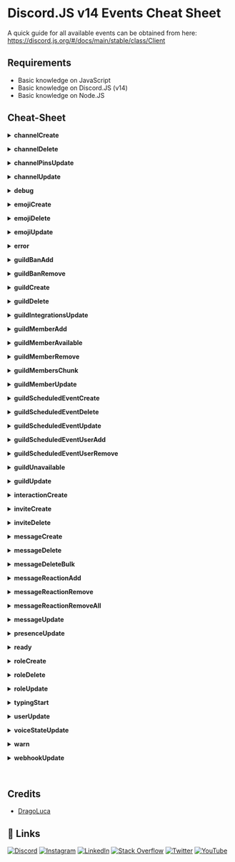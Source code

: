 # Discord.JS v14 Events Cheat Sheet

A quick guide for all available events can be obtained from here: https://discord.js.org/#/docs/main/stable/class/Client


## Requirements

- Basic knowledge on JavaScript
- Basic knowledge on Discord.JS (v14)
- Basic knowledge on Node.JS

## Cheat-Sheet

<p>
<details>
<summary><strong>channelCreate</strong></summary>
<br/>

`Description:` Emitted whenever a guild channel is created.

| PARAMETER | Type     |Description                |
| :-------- | :------- | :------------------------- |
| `channel` | `GuildChannel` | The channel that was created |

```js
client.on("channelCreate", (channel) => {
    console.log(`${channel} has been created`)
})
```

</details>
</p>

<p>
<details>
<summary><strong>channelDelete</strong></summary>
<br/>

`Description:` Emitted whenever a guild channel is deleted.

| PARAMETER | Type     |Description                |
| :-------- | :------- | :------------------------- |
| `channel` | `GuildChannel` | The channel that was deleted |

```js
client.on("channelDelete", (channel) => {
    console.log(`${channel} has been deleted`)
})
```

</details>
</p>

<p>
<details>
<summary><strong>channelPinsUpdate</strong></summary>
<br/>

`Description:` Emitted whenever the pins of a channel are updated. Due to the nature of the WebSocket event, not much information can be provided easily here - you need to manually check the pins yourself.

| PARAMETER | Type     |Description                |
| :-------- | :------- | :------------------------- |
| `channel` | `GuildChannel` | The time of the pins update |
| `time` | `Date` | The channel that was deleted |

```js
client.on("channelPinsUpdate", (channel, time) => {
    console.log(`${channel}'s pin has been updated at ${time}`)
})
```

</details>
</p>

<p>
<details>
<summary><strong>channelUpdate</strong></summary>
<br/>

`Description:` Emitted whenever a channel is updated - e.g. name change, topic change, channel type change.

| PARAMETER | Type     |Description                |
| :-------- | :------- | :------------------------- |
| `oldChannel` | `DMChannel/GuildChannel` | The channel before the update |
| `newChannel` | `DMChannel/GuildChannel` |  The channel after the update |

```js
client.on("channelUpdate", (oldChannel, newChannel) => {
    console.log(`A channel's data has been updated`)
    console.log(`${newChannel}'s name has been updated from, ${oldChannel.name} to ${newChannel.name}`)
})
```

</details>
</p>

<p>
<details>
<summary><strong>debug</strong></summary>
<br/>

`Description:` Emitted for general debugging information.

| PARAMETER | Type     |Description                |
| :-------- | :------- | :------------------------- |
| `info` | `String` | The debug information |

```js
client.on("debug", (info) => {
    console.log(`Debug logged as ${info}`)
})
```

</details>
</p>

<p>
<details>
<summary><strong>emojiCreate</strong></summary>
<br/>

`Description:` Emitted whenever a custom emoji is created in a guild.

| PARAMETER | Type     |Description                |
| :-------- | :------- | :------------------------- |
| `emoji` | `GuildEmoji` | The emoji that was created |

```js
client.on("emojiCreate", (emoji) => {
    console.log(`${emoji} has been created in ${emoji.guild.name}`)
})
```

</details>
</p>

<p>
<details>
<summary><strong>emojiDelete</strong></summary>
<br/>

`Description:` Emitted whenever a custom emoji is deleted in a guild.

| PARAMETER | Type     |Description                |
| :-------- | :------- | :------------------------- |
| `emoji` | `GuildEmoji` | The emoji that was deleted |

```js
client.on("emojiDelete", (emoji) => {
    console.log(`${emoji} has been deleted in ${emoji.guild.name}`)
})
```

</details>
</p>

<p>
<details>
<summary><strong>emojiUpdate</strong></summary>
<br/>

`Description:` Emitted whenever a custom guild emoji is updated.

| PARAMETER | Type     |Description                |
| :-------- | :------- | :------------------------- |
| `oldEmoji` | `GuildEmoji` | The old emoji |
| `newEmoji` | `GuildEmoji` | The new emoji |

```js
client.on("emojiUpdate", (oldEmoji, newEmoji) => {
    console.log(`An emoji has been updated`)
    console.log(`${oldEmoji.name} has been updated to ${newEmoji.name}`)
})
```

</details>
</p>

<p>
<details>
<summary><strong>error</strong></summary>
<br/>

`Description:` Emitted whenever the client's WebSocket encounters a connection error.

| PARAMETER | Type     |Description                |
| :-------- | :------- | :------------------------- |
| `error` | `Error` | The encountered error |

```js
client.on("error", (error) => {
    console.log(`Client encountered a connection error: ${error}`)
})
```

</details>
</p>

<p>
<details>
<summary><strong>guildBanAdd</strong></summary>
<br/>

`Description:` Emitted whenever a member is banned from a guild.

| PARAMETER | Type     |Description                |
| :-------- | :------- | :------------------------- |
| `ban` | `GuildBan` | The ban that occurred |

```js
client.on("guildBanAdd", (ban) => {
    console.log(`${ban.user.tag} has been banned from ${ban.guild.name}`)
})
```

</details>
</p>

<p>
<details>
<summary><strong>guildBanRemove</strong></summary>
<br/>

`Description:` Emitted whenever a member is unbanned from a guild.

| PARAMETER | Type     |Description                |
| :-------- | :------- | :------------------------- |
| `ban` | `GuildBan` | The ban that was removed |

```js
client.on("guildBanRemove", (ban) => {
    console.log(`${ban.user.tag} has been unbanned from ${ban.guild.name}`)
})
```

</details>
</p>

<p>
<details>
<summary><strong>guildCreate</strong></summary>
<br/>

`Description:` Emitted whenever the client joins a guild.

| PARAMETER | Type     |Description                |
| :-------- | :------- | :------------------------- |
| `guild` | `Guild` | The created guild |

```js
client.on("guildCreate", (guild) => {
    console.log(`The bot has joined ${guild.name}`)
})
```

</details>
</p>

<p>
<details>
<summary><strong>guildDelete</strong></summary>
<br/>

`Description:` Emitted whenever a guild kicks the client or the guild is deleted/left.

| PARAMETER | Type     |Description                |
| :-------- | :------- | :------------------------- |
| `guild` | `Guild` | The guild that was deleted |

```js
client.on("guildDelete", (guild) => {
    console.log(`The bot has left ${guild.name}`)
})
```

</details>
</p>

<p>
<details>
<summary><strong>guildIntegrationsUpdate</strong></summary>
<br/>

`Description:` Emitted whenever a guild integration is updated.

| PARAMETER | Type     |Description                |
| :-------- | :------- | :------------------------- |
| `guild` | `Guild` | The guild whose integrations were updated |

```js
client.on("guildIntegrationsUpdate", (guild) => {
    console.log(`An integration has been updated in ${guild.name}`)
})
```

</details>
</p>

<p>
<details>
<summary><strong>guildMemberAdd</strong></summary>
<br/>

`Description:` Emitted whenever a user joins a guild.

| PARAMETER | Type     |Description                |
| :-------- | :------- | :------------------------- |
| `member` | `GuildMember` | The member that has joined a guild |

```js
client.on("guildMemberAdd", (member) => {
    console.log(`${member.tag} has joined the server`)
})
```

</details>
</p>

<p>
<details>
<summary><strong>guildMemberAvailable</strong></summary>
<br/>

`Description:` Emitted whenever a member becomes available in a large guild.

| PARAMETER | Type     |Description                |
| :-------- | :------- | :------------------------- |
| `member` | `GuildMember` | The member that became available |

```js
client.on("guildMemberAvailable", (member) => {
    console.log(`${member.tag} is now available in ${member.guild.name}`)
})
```

</details>
</p>

<p>
<details>
<summary><strong>guildMemberRemove</strong></summary>
<br/>

`Description:` Emitted whenever a member leaves a guild, or is kicked.

| PARAMETER | Type     |Description                |
| :-------- | :------- | :------------------------- |
| `member` | `GuildMember` | The member that has left/been kicked from the guild |

```js
client.on("guildMemberRemove", (member) => {
    console.log(`${member.tag} has left the server`)
})
```

</details>
</p>

<p>
<details>
<summary><strong>guildMembersChunk</strong></summary>
<br/>

`Description:` Emitted whenever a chunk of guild members is received (all members come from the same guild).

| PARAMETER | Type     |Description                |
| :-------- | :------- | :------------------------- |
| `members` | `Collection <Snowflake, GuildMember>` | The members in the chunk |
| `guild` | `Guild` | The guild related to the member chunk |
| `chunk` | `GuildMembersChunk` | Properties of the received chunk |

```js
client.on("guildMembersChunk", (members, guild, chunk) => {
    console.log(`${members.map(member => member.user.tag).join(", ")} (${chunk.count}) has joined from the same server, ${guild.name}`)
})
```

</details>
</p>

<p>
<details>
<summary><strong>guildMemberUpdate</strong></summary>
<br/>

`Description:` Emitted whenever a guild member changes - i.e. new role, removed role, nickname.

| PARAMETER | Type     |Description                |
| :-------- | :------- | :------------------------- |
| `oldMember` | `GuildMember` | The member before the update |
| `newMember` | `GuildMember` | The member after the update |

```js
client.on("guildMemberUpdate", (oldMember, newMember) => {
    console.log(`A member's data has been updated`)
    console.log(`${newMember}'s nickname has been changed from ${oldMember.nickname} to ${newMember.nickname}`)
})
```

</details>
</p>

<p>
<details>
<summary><strong>guildScheduledEventCreate</strong></summary>
<br/>

`Description:` Emitted whenever a guild scheduled event is created.

| PARAMETER | Type     |Description                |
| :-------- | :------- | :------------------------- |
| `guildScheduledEvent` | `GuildScheduledEvent` | The created guild scheduled event |

```js
client.on("guildScheduledEventCreate", (guildScheduledEvent) => {
    console.log(`An event has been scheduled in ${guildScheduledEvent.channel} by ${guildScheduledEvent.creator} as ${guildScheduledEvent.name}`)
})
```

</details>
</p>

<p>
<details>
<summary><strong>guildScheduledEventDelete</strong></summary>
<br/>

`Description:` Emitted whenever a guild scheduled event is deleted.

| PARAMETER | Type     |Description                |
| :-------- | :------- | :------------------------- |
| `guildScheduledEvent` | `GuildScheduledEvent` | The deleted guild scheduled event |

```js
client.on("guildScheduledEventDelete", (guildScheduledEvent) => {
    console.log(`An event has been deleted in ${guildScheduledEvent.channel} by ${guildScheduledEvent.creator} as ${guildScheduledEvent.name}`)
})
```

</details>
</p>

<p>
<details>
<summary><strong>guildScheduledEventUpdate</strong></summary>
<br/>

`Description:` Emitted whenever a guild scheduled event gets updated.

| PARAMETER | Type     |Description                |
| :-------- | :------- | :------------------------- |
| `oldGuildScheduledEvent` | `GuildScheduledEvent` | The guild scheduled event object before the update |
| `newGuildScheduledEvent` | `GuildScheduledEvent` | The guild scheduled event object before the update |

```js
client.on("guildScheduledEventUpdate", (oldGuildScheduledEvent, newGuildScheduledEvent) => {
    console.log(`An event's name has been updated from ${oldGuildScheduledEvent.name} to ${newGuildScheduledEvent.name}`)
})
```

</details>
</p>

<p>
<details>
<summary><strong>guildScheduledEventUserAdd</strong></summary>
<br/>

`Description:` Emitted whenever a user subscribes to a guild scheduled event.

| PARAMETER | Type     |Description                |
| :-------- | :------- | :------------------------- |
| `guildScheduledEvent` | `GuildScheduledEvent` | The guild scheduled event |
| `user` | `User` | The user who subscribed |

```js
client.on("guildScheduledEventUserAdd", (guildScheduledEvent, user) => {
    console.log(`${user} has subscribed to ${guildScheduledEvent.name}`)
})
```

</details>
</p>

<p>
<details>
<summary><strong>guildScheduledEventUserRemove</strong></summary>
<br/>

`Description:` Emitted whenever a user unsubscribes from a guild scheduled event.

| PARAMETER | Type     |Description                |
| :-------- | :------- | :------------------------- |
| `guildScheduledEvent` | `GuildScheduledEvent` | The guild scheduled event |
| `user` | `User` | The user who unsubscribed |

```js
client.on("guildScheduledEventUserAdd", (guildScheduledEvent, user) => {
    console.log(`${user} has unsubscribed to ${guildScheduledEvent.name}`)
})
```

</details>
</p>

<p>
<details>
<summary><strong>guildUnavailable</strong></summary>
<br/>

`Description:` Emitted whenever a guild becomes unavailable, likely due to a server outage.

| PARAMETER | Type     |Description                |
| :-------- | :------- | :------------------------- |
| `guild` | `Guild` | The guild that has become unavailable |

```js
client.on("guildUnavailable", (guild) => {
    console.log(`${guild.name} has become unavailable, likely due to a server outage`)
})
```

</details>
</p>

<p>
<details>
<summary><strong>guildUpdate</strong></summary>
<br/>

`Description:` Emitted whenever a guild is updated - e.g. name change.

| PARAMETER | Type     |Description                |
| :-------- | :------- | :------------------------- |
| `oldGuild` | `Guild` | The guild before the update |
| `newGuild` | `Guild` | The guild after the update |

```js
client.on("guildUpdate", (oldGuild, newGuild) => {
    console.log(`A guild has been updated`)
    console.log(`${oldGuild.name} has been changed to ${newGuild.name}`)
})
```

</details>
</p>

<p>
<details>
<summary><strong>interactionCreate</strong></summary>
<br/>

`Description:` Emitted when an interaction is created.

| PARAMETER | Type     |Description                |
| :-------- | :------- | :------------------------- |
| `interaction` | `Interaction` | The interaction which was created |

```js
client.on("interactionCreate", (interaction) => {
    console.log(`An interaction has been created in ${interaction.guild.name}`)
})
```

</details>
</p>

<p>
<details>
<summary><strong>inviteCreate</strong></summary>
<br/>

`Description:` Emitted when an invite is created. <br/><br/>
`Requirements:` This event only triggers if the client has `MANAGE_GUILD` permissions for the guild, or `MANAGE_CHANNELS` permissions for the channel.

| PARAMETER | Type     |Description                |
| :-------- | :------- | :------------------------- |
| `invite` | `Invite` | The invite that was created |

```js
client.on("inviteCreate", (invite) => {
    console.log(`An invite has been created by ${invite.inviter.tag}. The code is ${invite.code}`)
})
```

</details>
</p>

<p>
<details>
<summary><strong>inviteDelete</strong></summary>
<br/>

`Description:` Emitted when an invite is deleted. <br/><br/>
`Requirements:` This event only triggers if the client has `MANAGE_GUILD` permissions for the guild, or `MANAGE_CHANNELS` permissions for the channel.

| PARAMETER | Type     |Description                |
| :-------- | :------- | :------------------------- |
| `invite` | `Invite` | The invite that was deleted |

```js
client.on("inviteDelete", (invite) => {
    console.log(`An invite has been deleted by ${invite.inviter.tag}. The code is ${invite.code}`)
})
```

</details>
</p>

<p>
<details>
<summary><strong>messageCreate</strong></summary>
<br/>

`Description:` Emitted whenever a message is created.

| PARAMETER | Type     |Description                |
| :-------- | :------- | :------------------------- |
| `message` | `Message` | The created message |

```js
client.on("messageCreate", (message) => {
    console.log(`A message has been sent in ${message.channel} as ${message.content}`)
})
```

</details>
</p>

<p>
<details>
<summary><strong>messageDelete</strong></summary>
<br/>

`Description:` Emitted whenever a message is deleted.

| PARAMETER | Type     |Description                |
| :-------- | :------- | :------------------------- |
| `message` | `Message` | The deleted message |

```js
client.on("messageDelete", (message) => {
    console.log(`A message has been deleted in ${message.channel} as ${message.content}`)
})
```

</details>
</p>

<p>
<details>
<summary><strong>messageDeleteBulk</strong></summary>
<br/>

`Description:` Emitted whenever messages are deleted in bulk.

| PARAMETER | Type     |Description                |
| :-------- | :------- | :------------------------- |
| `messages` | `Collection<Snowflake, Message>` | The deleted messages, mapped by their id |

```js
client.on("messageDeleteBulk", (messages) => {
    console.log(`A lot of messages have been deleted ${messages.map(message => message.content).join(", ")}`)
})
```

</details>
</p>

<p>
<details>
<summary><strong>messageReactionAdd</strong></summary>
<br/>

`Description:` Emitted whenever a reaction is added to a message.

| PARAMETER | Type     |Description                |
| :-------- | :------- | :------------------------- |
| `messageReaction` | `MessageReaction` | The reaction object |
| `user` | `User` | The user that applied the emoji or reaction emoji |

```js
client.on("messageReactionAdd", (messageReaction, user) => {
    console.log(`A reaction has been added to a message`)
    console.log(`${messageReaction.emoji} has been added to a message by ${user.tag}`)
})
```

</details>
</p>

<p>
<details>
<summary><strong>messageReactionRemove</strong></summary>
<br/>

`Description:` Emitted whenever a reaction is removed from a message.

| PARAMETER | Type     |Description                |
| :-------- | :------- | :------------------------- |
| `messageReaction` | `MessageReaction` | The reaction object |
| `user` | `User` | The user that removed the emoji or reaction emoji |

```js
client.on("messageReactionRemove", (messageReaction, user) => {
    console.log(`A reaction has been removed from a message`)
    console.log(`${messageReaction.emoji} has been removed from a message by ${user.tag}`)
})
```

</details>
</p>

<p>
<details>
<summary><strong>messageReactionRemoveAll</strong></summary>
<br/>

`Description:` Emitted whenever all reactions are removed from a message.

| PARAMETER | Type     |Description                |
| :-------- | :------- | :------------------------- |
| `message` | `Message` | The message the reactions were removed from |
| `reactions` | `Collection <(string \| Snowflake),MessageReaction>` | The cached message reactions that were removed |

```js
client.on("messageReactionRemoveAll", (message, reactions) => {
    console.log(`${reactions.map(reaction => reaction.emoji).join(", ")} has been removed from ${message.id}`)
})
```

</details>
</p>

<p>
<details>
<summary><strong>messageUpdate</strong></summary>
<br/>

`Description:` Emitted whenever a message is updated - e.g. embed or content change.

| PARAMETER | Type     |Description                |
| :-------- | :------- | :------------------------- |
| `oldMessage` | `Message` | The message before the update |
| `newMessage` | `Message` | The message after the update |

```js
client.on("messageUpdate", (oldMessage, newMessage) => {
    console.log(`A message has been updated`)
    console.log(`${oldMessage.content} has been edited to ${newMessage.content}`)
})
```

</details>
</p>

<p>
<details>
<summary><strong>presenceUpdate</strong></summary>
<br/>

`Description:` Emitted whenever a guild member's presence changes, or they change one of their details.

| PARAMETER | Type     |Description                |
| :-------- | :------- | :------------------------- |
| `oldPresence` | `Presence` | The presence before the update, if one at all |
| `newPresence` | `Presence` | The presence after the update |

```js
client.on("presenceUpdate", (oldPresence, newPresence) => {
    console.log(`${newPresence.member}'s presnece has been updated from ${oldPresence.clientStatus} to ${newPresence.clientStatus}`)
})
```

</details>
</p>

<p>
<details>
<summary><strong>ready</strong></summary>
<br/>

`Description:` Emitted when the client becomes ready to start working.

```js
client.on("ready", () => {
    console.log(`${client.user.tag} is now ready!`)
})
```

</details>
</p>

<p>
<details>
<summary><strong>roleCreate</strong></summary>
<br/>

`Description:` Emitted whenever a role is created.

| PARAMETER | Type     |Description                |
| :-------- | :------- | :------------------------- |
| `role` | `Role` | The role that was created |

```js
client.on("roleCreate", (role) => {
    console.log(`${role} has been created`)
})
```

</details>
</p>

<p>
<details>
<summary><strong>roleDelete</strong></summary>
<br/>

`Description:` Emitted whenever a role is deleted.

| PARAMETER | Type     |Description                |
| :-------- | :------- | :------------------------- |
| `role` | `Role` | The role that was deleted |

```js
client.on("roleCreate", (role) => {
    console.log(`${role} has been deleted`)
})
```

</details>
</p>

<p>
<details>
<summary><strong>roleUpdate</strong></summary>
<br/>

`Description:` Emitted whenever a guild role is updated.

| PARAMETER | Type     |Description                |
| :-------- | :------- | :------------------------- |
| `oldRole` | `Role` | The role before the update |
| `newRole` | `Role` | The role after the update |

```js
client.on("roleUpdate", (oldRole, newRole) => {
    console.log(`A role has been updated`)
    console.log(`${oldRole.name} has been updated to ${newRole.name}`)
})
```

</details>
</p>

<p>
<details>
<summary><strong>typingStart</strong></summary>
<br/>

`Description:` Emitted whenever a user starts typing in a channel.

| PARAMETER | Type     |Description                |
| :-------- | :------- | :------------------------- |
| `channel` | `GuildChannel` | The channel the user started typing in |
| `user` | `User` | The user that started typing |

```js
client.on("typingStart", (channel, user) => {
    console.log(`${user.tag} has started typing in ${channel}`)
})
```

</details>
</p>

<p>
<details>
<summary><strong>userUpdate</strong></summary>
<br/>

`Description:` Emitted whenever a user's details (e.g. username) are changed. Triggered by the Discord gateway events `USER_UPDATE`, `GUILD_MEMBER_UPDATE`, and `PRESENCE_UPDATE`.

| PARAMETER | Type     |Description                |
| :-------- | :------- | :------------------------- |
| `oldUser` | `User` | The user before the update |
| `newUser` | `User` | The user after the update |

```js
client.on("userUpdate", (oldUser, newUser) => {
    console.log(`${oldUser.username} has been changed to ${newUser.username}`)
})
```

</details>
</p>

<p>
<details>
<summary><strong>voiceStateUpdate</strong></summary>
<br/>

`Description:` Emitted whenever a user changes voice state - e.g. joins/leaves a channel, mutes/unmutes.

| PARAMETER | Type     |Description                |
| :-------- | :------- | :------------------------- |
| `oldState` | `VoiceState` | The voice state before the update |
| `newState` | `VoiceState` | The voice state after the update |

```js
client.on("voiceStateUpdate", (oldState, newState) => {
    console.log(`${newState.member}'s voice state has been updated`)
})
```

</details>
</p>

<p>
<details>
<summary><strong>warn</strong></summary>
<br/>

`Description:` Emitted for general warnings. 

| PARAMETER | Type     |Description                |
| :-------- | :------- | :------------------------- |
| `info` | `String` | The warning |

```js
client.on("warn", (info) => {
    console.log(`warn: ${info}`)
})
```

</details>
</p>

<p>
<details>
<summary><strong>webhookUpdate</strong></summary>
<br/>

`Description:` Emitted whenever a channel has its webhooks changed.

| PARAMETER | Type     |Description                |
| :-------- | :------- | :------------------------- |
| `channel` | `TextChannel/NewsChannel/VoiceChannel` | The channel that had a webhook update |

```js
client.on("webhookUpdate", (channel) => {
    console.log(`A webhook name has been updated in ${channel}`)
})
```

</details>
</p>

<br/>

## Credits

- [DragoLuca](https://github.com/dragoluca22)


## 🔗 Links
[![Discord](https://img.shields.io/badge/Discord-%237289DA.svg?logo=discord&logoColor=white)](https://dsc.gg/dragoluca) [![Instagram](https://img.shields.io/badge/Instagram-%23E4405F.svg?logo=Instagram&logoColor=white)](https://instagram.com/sarthakkundu22) [![LinkedIn](https://img.shields.io/badge/LinkedIn-%230077B5.svg?logo=linkedin&logoColor=white)](https://linkedin.com/in/sarthak-kundu-608479220) [![Stack Overflow](https://img.shields.io/badge/-Stackoverflow-FE7A16?logo=stack-overflow&logoColor=white)](https://stackoverflow.com/users/16536353) [![Twitter](https://img.shields.io/badge/Twitter-%231DA1F2.svg?logo=Twitter&logoColor=white)](https://twitter.com/skk_at) [![YouTube](https://img.shields.io/badge/YouTube-%23FF0000.svg?logo=YouTube&logoColor=white)](https://youtube.com/c/UCFTLRtd7NMfdD_R8ftqXBzQ) 
